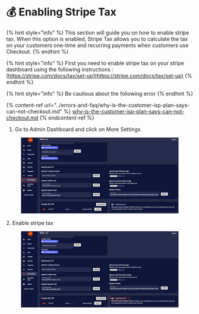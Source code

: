# 💰 Enabling Stripe Tax

{% hint style="info" %}
This section will guide you on how to enable stripe tax. When this option is enabled, Stripe Tax allows you to calculate the tax on your customers one-time and recurring payments when customers use Checkout.
{% endhint %}

{% hint style="info" %}
First you need to enable stripe tax on your stripe dashboard using the following instructions : [https://stripe.com/docs/tax/set-up](https://stripe.com/docs/tax/set-up)
{% endhint %}

{% hint style="info" %}
Be cautious about the following error
{% endhint %}

{% content-ref url="../errors-and-faq/why-is-the-customer-isp-plan-says-can-not-checkout.md" %}
[why-is-the-customer-isp-plan-says-can-not-checkout.md](../errors-and-faq/why-is-the-customer-isp-plan-says-can-not-checkout.md)
{% endcontent-ref %}

1. Go to Admin Dashboard and click on More Settings

<figure><img src="../.gitbook/assets/2 (8).png" alt=""><figcaption></figcaption></figure>

2\. Enable stripe tax

<figure><img src="../.gitbook/assets/1 (10).png" alt=""><figcaption></figcaption></figure>
